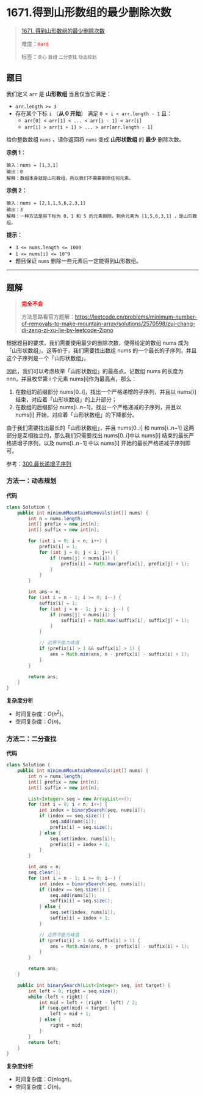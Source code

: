 # 1671.得到山形数组的最少删除次数

> [1671. 得到山形数组的最少删除次数](https://leetcode.cn/problems/minimum-number-of-removals-to-make-mountain-array/)
>
> 难度：<font color=red>`Hard`</font>
>
> 标签：`贪心` `数组` `二分查找` `动态规划`

## 题目

我们定义 `arr` 是 **山形数组** 当且仅当它满足：

* `arr.length >= 3`
* 存在某个下标 `i` （**从 0 开始**） 满足 `0 < i < arr.length - 1` 且：
  * `arr[0] < arr[1] < ... < arr[i - 1] < arr[i]`
  * `arr[i] > arr[i + 1] > ... > arr[arr.length - 1]`

给你整数数组 `nums`​ ，请你返回将 `nums` 变成 **山形状数组** 的​ **最少** 删除次数。

**示例 1：**

```
输入：nums = [1,3,1]
输出：0
解释：数组本身就是山形数组，所以我们不需要删除任何元素。
```

**示例 2：**

```
输入：nums = [2,1,1,5,6,2,3,1]
输出：3
解释：一种方法是将下标为 0，1 和 5 的元素删除，剩余元素为 [1,5,6,3,1] ，是山形数组。
```

**提示：**

* `3 <= nums.length <= 1000`
* `1 <= nums[i] <= 10^9`
* 题目保证 `nums` 删除一些元素后一定能得到山形数组。

--------------------

## 题解

> <font color=red>**完全不会**</font>
>
> 方法思路看官方题解：https://leetcode.cn/problems/minimum-number-of-removals-to-make-mountain-array/solutions/2570598/zui-chang-di-zeng-zi-xu-lie-by-leetcode-2ipno

根据题目的要求，我们需要使用最少的删除次数，使得给定的数组 nums 成为「山形状数组」。这等价于，我们需要找出数组 nums 的一个最长的子序列，并且这个子序列是一个「山形状数组」。

因此，我们可以考虑枚举「山形状数组」的最高点。记数组 nums 的长度为 nnn，并且枚举第 i 个元素 nums[i]作为最高点，那么：

1. 在数组的前缀部分 nums[0..i]，找出一个严格递增的子序列，并且以 nums[i] 结束，对应着「山形状数组」的上升部分；
2. 在数组的后缀部分 nums[i..n−1]，找出一个严格递减的子序列，并且以 nums[i] 开始，对应着「山形状数组」的下降部分。

由于我们需要找出最长的「山形状数组」，并且 nums[0..i] 和 nums[i..n−1] 这两部分是互相独立的，那么我们只需要找出 nums[0..i]中以 nums[i] 结束的最长严格递增子序列，以及 nums[i..n−1] 中以 nums[i] 开始的最长严格递减子序列即可。

参考：[300.最长递增子序列](./0300.最长递增子序列.md)

### 方法一：动态规划

**代码**

```java
class Solution {
    public int minimumMountainRemovals(int[] nums) {
        int n = nums.length;
        int[] prefix = new int[n];
        int[] suffix = new int[n];

        for (int i = 0; i < n; i++) {
            prefix[i] = 1;
            for (int j = 0; j < i; j++) {
                if (nums[j] < nums[i]) {
                    prefix[i] = Math.max(prefix[i], prefix[j] + 1);
                }
            }
        }

        int ans = n;
        for (int i = n - 1; i >= 0; i--) {
            suffix[i] = 1;
            for (int j = n - 1; j > i; j--) {
                if (nums[j] < nums[i]) {
                    suffix[i] = Math.max(suffix[i], suffix[j] + 1);
                }
            }

            // 边界不能为峰值
            if (prefix[i] > 1 && suffix[i] > 1) {
                ans = Math.min(ans, n - prefix[i] - suffix[i] + 1);
            }
        }

        return ans;
    }
}
```

**复杂度分析**

- 时间复杂度：$O(n^2)$。
- 空间复杂度：$O(n)$。

### 方法二：二分查找

**代码**

```java
class Solution {
    public int minimumMountainRemovals(int[] nums) {
        int n = nums.length;
        int[] prefix = new int[n];
        int[] suffix = new int[n];

        List<Integer> seq = new ArrayList<>();
        for (int i = 0; i < n; i++) {
            int index = binarySearch(seq, nums[i]);
            if (index == seq.size()) {
                seq.add(nums[i]);
                prefix[i] = seq.size();
            } else {
                seq.set(index, nums[i]);
                prefix[i] = index + 1;
            }
        }

        int ans = n;
        seq.clear();
        for (int i = n - 1; i >= 0; i--) {
            int index = binarySearch(seq, nums[i]);
            if (index == seq.size()) {
                seq.add(nums[i]);
                suffix[i] = seq.size();
            } else {
                seq.set(index, nums[i]);
                suffix[i] = index + 1;
            }

            // 边界不能为峰值
            if (prefix[i] > 1 && suffix[i] > 1) {
                ans = Math.min(ans, n - prefix[i] - suffix[i] + 1);
            }
        }

        return ans;
    }

    public int binarySearch(List<Integer> seq, int target) {
        int left = 0, right = seq.size();
        while (left < right) {
            int mid = left + (right - left) / 2;
            if (seq.get(mid) < target) {
                left = mid + 1;
            } else {
                right = mid;
            }
        }
        return left;
    }
}
```

**复杂度分析**

- 时间复杂度：$O(n\log_{}{n})$。
- 空间复杂度：$O(n)$。
